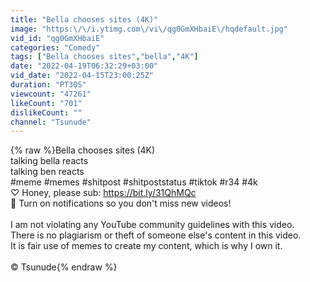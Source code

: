 ```yaml
---
title: "Bella chooses sites (4K)"
image: "https:\/\/i.ytimg.com\/vi\/qg0GmXHbaiE\/hqdefault.jpg"
vid_id: "qg0GmXHbaiE"
categories: "Comedy"
tags: ["Bella chooses sites","bella","4K"]
date: "2022-04-19T06:32:29+03:00"
vid_date: "2022-04-15T23:00:25Z"
duration: "PT30S"
viewcount: "47261"
likeCount: "701"
dislikeCount: ""
channel: "Tsunude"
---
```

{% raw %}Bella chooses sites (4K)<br />talking bella reacts<br />talking ben reacts<br />#meme #memes #shitpost #shitpoststatus #tiktok #r34 #4k<br />♡ Honey, please sub: <a rel="nofollow" target="blank" href="https://bit.ly/31QhMQc">https://bit.ly/31QhMQc</a><br />🔔 Turn on notifications so you don't miss new videos!<br /><br />I am not violating any YouTube community guidelines with this video.<br />There is no plagiarism or theft of someone else's content in this video.<br />It is fair use of memes to create my content, which is why I own it.<br /><br />© Tsunude{% endraw %}
